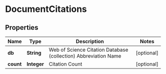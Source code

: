 

# DocumentCitations


## Properties

Name | Type | Description | Notes
------------ | ------------- | ------------- | -------------
**db** | **String** | Web of Science Citation Database (collection) Abbreviation Name |  [optional]
**count** | **Integer** | Citation Count |  [optional]



